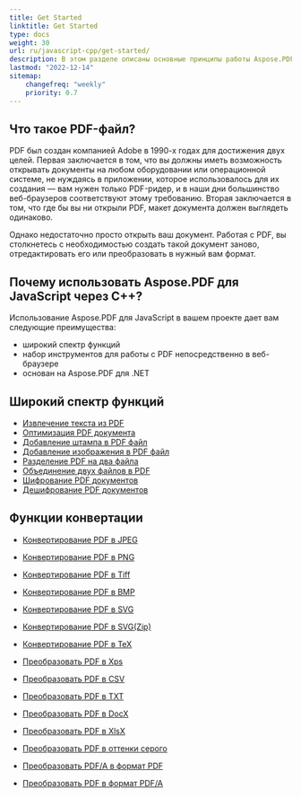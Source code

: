 ```yaml
---
title: Get Started 
linktitle: Get Started
type: docs
weight: 30
url: ru/javascript-cpp/get-started/
description: В этом разделе описаны основные принципы работы Aspose.PDF для JavaScript через C++. Aspose.PDF для JavaScript через C++ поддерживает широкий спектр функций.
lastmod: "2022-12-14"   
sitemap:
    changefreq: "weekly"
    priority: 0.7
---
```


## Что такое PDF-файл?

PDF был создан компанией Adobe в 1990-х годах для достижения двух целей. Первая заключается в том, что вы должны иметь возможность открывать документы на любом оборудовании или операционной системе, не нуждаясь в приложении, которое использовалось для их создания — вам нужен только PDF-ридер, и в наши дни большинство веб-браузеров соответствуют этому требованию. Вторая заключается в том, что где бы вы ни открыли PDF, макет документа должен выглядеть одинаково.

Однако недостаточно просто открыть ваш документ. Работая с PDF, вы столкнетесь с необходимостью создать такой документ заново, отредактировать его или преобразовать в нужный вам формат.

## Почему использовать Aspose.PDF для JavaScript через C++?

Использование Aspose.PDF для JavaScript в вашем проекте дает вам следующие преимущества:

- широкий спектр функций
- набор инструментов для работы с PDF непосредственно в веб-браузере
- основан на Aspose.PDF для .NET

## Широкий спектр функций

- [Извлечение текста из PDF](/pdf/javascript-cpp/extract-text/)
- [Оптимизация PDF документа](/pdf/javascript-cpp/optimize-pdf/)
- [Добавление штампа в PDF файл](/pdf/javascript-cpp/add-stamp-to-pdf/)
- [Добавление изображения в PDF файл](/pdf/javascript-cpp/add-image-to-pdf/)
- [Разделение PDF на два файла](/pdf/javascript-cpp/split-pdf/)
- [Объединение двух файлов в PDF](/pdf/javascript-cpp/merge-pdf/)
- [Шифрование PDF документов](/pdf/javascript-cpp/encrypt-pdf/)
- [Дешифрование PDF документов](/pdf/javascript-cpp/decrypt-pdf/)

## Функции конвертации

- [Конвертирование PDF в JPEG](/pdf/javascript-cpp/conversion/)
- [Конвертирование PDF в PNG](/pdf/javascript-cpp/conversion/)
- [Конвертирование PDF в Tiff](/pdf/javascript-cpp/conversion/)
- [Конвертирование PDF в BMP](/pdf/javascript-cpp/conversion/)
- [Конвертирование PDF в SVG](/pdf/javascript-cpp/conversion/)
- [Конвертирование PDF в SVG(Zip)](/pdf/javascript-cpp/conversion/)

- [Конвертирование PDF в TeX](/pdf/javascript-cpp/conversion/)
- [Преобразовать PDF в Xps](/pdf/javascript-cpp/conversion/)
- [Преобразовать PDF в CSV](/pdf/javascript-cpp/conversion/)
- [Преобразовать PDF в TXT](/pdf/javascript-cpp/conversion/)
- [Преобразовать PDF в DocX](/pdf/javascript-cpp/conversion/)
- [Преобразовать PDF в XlsX](/pdf/javascript-cpp/conversion/)
- [Преобразовать PDF в оттенки серого](/pdf/javascript-cpp/conversion/)
- [Преобразовать PDF/A в формат PDF](/pdf/javascript-cpp/conversion/)
- [Преобразовать PDF в формат PDF/A](/pdf/javascript-cpp/conversion/)